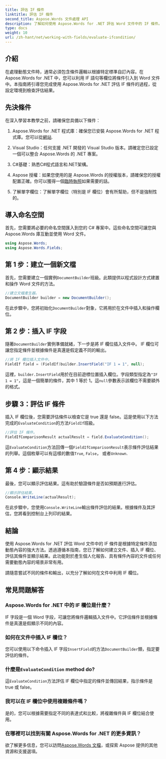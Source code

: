 ```yaml
---
title: 評估 IF 條件
linktitle: 評估 IF 條件
second_title: Aspose.Words 文件處理 API
description: 了解如何使用 Aspose.Words for .NET 評估 Word 文件中的 IF 條件。本逐步指南涵蓋插入、評估和結果顯示。
type: docs
weight: 10
url: /zh-hant/net/working-with-fields/evaluate-ifcondition/
---
```

## 介紹

在處理動態文件時，通常必須包含條件邏輯以根據特定標準自訂內容。在 Aspose.Words for .NET 中，您可以利用 IF 語句等欄位將條件引入到 Word 文件中。本指南將引導您完成使用 Aspose.Words for .NET 評估 IF 條件的過程，從設定環境到檢查評估結果。

## 先決條件

在深入學習本教學之前，請確保您具備以下條件：

1.  Aspose.Words for .NET 程式庫：確保您已安裝 Aspose.Words for .NET 程式庫。您可以從[網站](https://releases.aspose.com/words/net/).

2. Visual Studio：任何支援 .NET 開發的 Visual Studio 版本。請確定您已設定一個可以整合 Aspose.Words 的 .NET 專案。

3. C#基礎：熟悉C#程式語言和.NET架構。

4.  Aspose 授權：如果您使用的是 Aspose.Words 的授權版本，請確保您的授權配置正確。你可以獲得一個[臨時執照](https://purchase.aspose.com/temporary-license/)如果需要的話。

5. 了解單字欄位：了解單字欄位（特別是 IF 欄位）會有所幫助，但不是強制性的。

## 導入命名空間

首先，您需要將必要的命名空間匯入到您的 C# 專案中。這些命名空間可讓您與 Aspose.Words 庫互動並使用 Word 文件。

```csharp
using Aspose.Words;
using Aspose.Words.Fields;
```

## 第 1 步：建立一個新文檔

首先，您需要建立一個實例`DocumentBuilder`班級。此類提供以程式設計方式建置和操作 Word 文件的方法。

```csharp
//建立文檔產生器。
DocumentBuilder builder = new DocumentBuilder();
```

在此步驟中，您將初始化`DocumentBuilder`對象，它將用於在文件中插入和操作欄位。

## 第 2 步：插入 IF 字段

隨著`DocumentBuilder`實例準備就緒，下一步是將 IF 欄位插入文件中。 IF 欄位可讓您指定條件並根據條件是真還是假定義不同的輸出。

```csharp
//將 IF 欄位插入文件中。
FieldIf field = (FieldIf)builder.InsertField("IF 1 = 1", null);
```

這裡，`builder.InsertField`用於在目前遊標位置插入欄位。字段類型指定為`"IF 1 = 1"`，這是一個簡單的條件，其中 1 等於 1。這`null`參數表示該欄位不需要額外的格式。

## 步驟 3：評估 IF 條件

插入 IF 欄位後，您需要評估條件以檢查它是 true 還是 false。這是使用以下方法完成的`EvaluateCondition`的方法`FieldIf`班級。

```csharp
//評估 IF 條件。
FieldIfComparisonResult actualResult = field.EvaluateCondition();
```

這`EvaluateCondition`方法回傳一個`FieldIfComparisonResult`表示條件評估結果的列舉。這個枚舉可以有這樣的數值`True`, `False`， 或者`Unknown`.

## 第 4 步：顯示結果

最後，您可以顯示評估結果。這有助於驗證條件是否如預期進行評估。

```csharp
//顯示評估結果。
Console.WriteLine(actualResult);
```

在此步驟中，您使用`Console.WriteLine`輸出條件評估的結果。根據條件及其評估，您將看到控制台上列印的結果。

## 結論

使用 Aspose.Words for .NET 評估 Word 文件中的 IF 條件是根據特定條件添加動態內容的強大方法。透過遵循本指南，您已了解如何建立文件、插入 IF 欄位、評估其條件並顯示結果。此功能對於產生個人化報告、具有條件內容的文件或任何需要動態內容的場景非常有用。

請隨意嘗試不同的條件和輸出，以充分了解如何在文件中利用 IF 欄位。

## 常見問題解答

### Aspose.Words for .NET 中的 IF 欄位是什麼？
IF 字段是一個 Word 字段，可讓您將條件邏輯插入文件中。它評估條件並根據條件是真還是假顯示不同的內容。

### 如何在文件中插入 IF 欄位？
您可以使用以下命令插入 IF 字段`InsertField`的方法`DocumentBuilder`類，指定要評估的條件。

### 什麼是`EvaluateCondition` method do?
這`EvaluateCondition`方法評估 IF 欄位中指定的條件並傳回結果，指示條件是 true 或 false。

### 我可以在 IF 欄位中使用複雜條件嗎？
是的，您可以根據需要指定不同的表達式和比較，將複雜條件與 IF 欄位結合使用。

### 在哪裡可以找到有關 Aspose.Words for .NET 的更多資訊？
欲了解更多信息，您可以訪問[Aspose.Words 文檔](https://reference.aspose.com/words/net/)，或探索 Aspose 提供的其他資源和支援選項。
